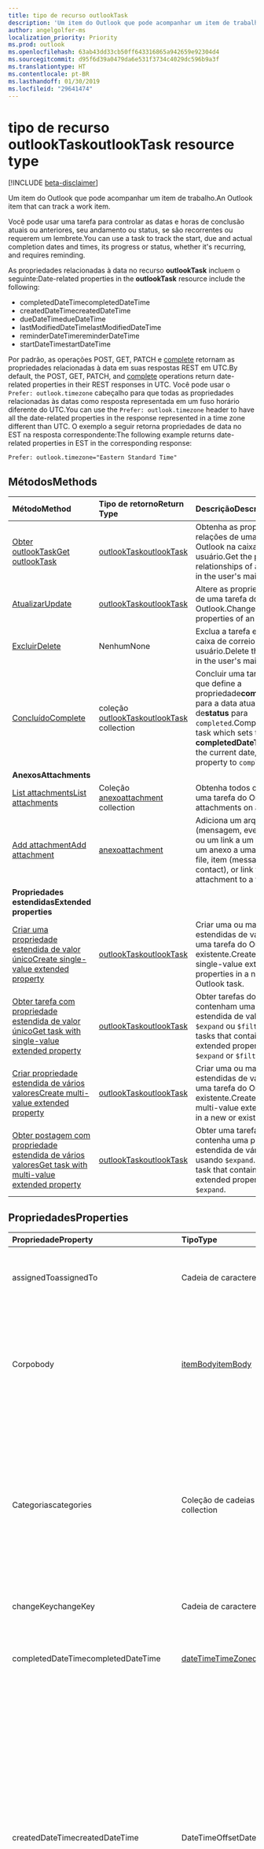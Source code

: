 ```yaml
---
title: tipo de recurso outlookTask
description: 'Um item do Outlook que pode acompanhar um item de trabalho. '
author: angelgolfer-ms
localization_priority: Priority
ms.prod: outlook
ms.openlocfilehash: 63ab43dd33cb50ff643316865a942659e92304d4
ms.sourcegitcommit: d95f6d39a0479da6e531f3734c4029dc596b9a3f
ms.translationtype: HT
ms.contentlocale: pt-BR
ms.lasthandoff: 01/30/2019
ms.locfileid: "29641474"
---
```

# <a name="outlooktask-resource-type"></a><span data-ttu-id="7bad2-103">tipo de recurso outlookTask</span><span class="sxs-lookup"><span data-stu-id="7bad2-103">outlookTask resource type</span></span>

[!INCLUDE [beta-disclaimer](../../includes/beta-disclaimer.md)]

<span data-ttu-id="7bad2-104">Um item do Outlook que pode acompanhar um item de trabalho.</span><span class="sxs-lookup"><span data-stu-id="7bad2-104">An Outlook item that can track a work item.</span></span> 

<span data-ttu-id="7bad2-105">Você pode usar uma tarefa para controlar as datas e horas de conclusão atuais ou anteriores, seu andamento ou status, se são recorrentes ou requerem um lembrete.</span><span class="sxs-lookup"><span data-stu-id="7bad2-105">You can use a task to track the start, due and actual completion dates and times, its progress or status, whether it's recurring, and requires reminding.</span></span>

<span data-ttu-id="7bad2-106">As propriedades relacionadas à data no recurso **outlookTask** incluem o seguinte:</span><span class="sxs-lookup"><span data-stu-id="7bad2-106">Date-related properties in the **outlookTask** resource include the following:</span></span>

- <span data-ttu-id="7bad2-107">completedDateTime</span><span class="sxs-lookup"><span data-stu-id="7bad2-107">completedDateTime</span></span>
- <span data-ttu-id="7bad2-108">createdDateTime</span><span class="sxs-lookup"><span data-stu-id="7bad2-108">createdDateTime</span></span>
- <span data-ttu-id="7bad2-109">dueDateTime</span><span class="sxs-lookup"><span data-stu-id="7bad2-109">dueDateTime</span></span>
- <span data-ttu-id="7bad2-110">lastModifiedDateTime</span><span class="sxs-lookup"><span data-stu-id="7bad2-110">lastModifiedDateTime</span></span>
- <span data-ttu-id="7bad2-111">reminderDateTime</span><span class="sxs-lookup"><span data-stu-id="7bad2-111">reminderDateTime</span></span>
- <span data-ttu-id="7bad2-112">startDateTime</span><span class="sxs-lookup"><span data-stu-id="7bad2-112">startDateTime</span></span>

<span data-ttu-id="7bad2-113">Por padrão, as operações POST, GET, PATCH e [complete](../api/outlooktask-complete.md) retornam as propriedades relacionadas à data em suas respostas REST em UTC.</span><span class="sxs-lookup"><span data-stu-id="7bad2-113">By default, the POST, GET, PATCH, and [complete](../api/outlooktask-complete.md) operations return date-related properties in their REST responses in UTC.</span></span> <span data-ttu-id="7bad2-114">Você pode usar o `Prefer: outlook.timezone` cabeçalho para que todas as propriedades relacionadas às datas como resposta representada em um fuso horário diferente do UTC.</span><span class="sxs-lookup"><span data-stu-id="7bad2-114">You can use the `Prefer: outlook.timezone` header to have all the date-related properties in the response represented in a time zone different than UTC.</span></span> <span data-ttu-id="7bad2-115">O exemplo a seguir retorna propriedades de data no EST na resposta correspondente:</span><span class="sxs-lookup"><span data-stu-id="7bad2-115">The following example returns date-related properties in EST in the corresponding response:</span></span>

```
Prefer: outlook.timezone="Eastern Standard Time"
```

## <a name="methods"></a><span data-ttu-id="7bad2-116">Métodos</span><span class="sxs-lookup"><span data-stu-id="7bad2-116">Methods</span></span>

| <span data-ttu-id="7bad2-117">Método</span><span class="sxs-lookup"><span data-stu-id="7bad2-117">Method</span></span>           | <span data-ttu-id="7bad2-118">Tipo de retorno</span><span class="sxs-lookup"><span data-stu-id="7bad2-118">Return Type</span></span>    |<span data-ttu-id="7bad2-119">Descrição</span><span class="sxs-lookup"><span data-stu-id="7bad2-119">Description</span></span>|
|:---------------|:--------|:----------|
|[<span data-ttu-id="7bad2-120">Obter outlookTask</span><span class="sxs-lookup"><span data-stu-id="7bad2-120">Get outlookTask</span></span>](../api/outlooktask-get.md) | [<span data-ttu-id="7bad2-121">outlookTask</span><span class="sxs-lookup"><span data-stu-id="7bad2-121">outlookTask</span></span>](outlooktask.md) |<span data-ttu-id="7bad2-122">Obtenha as propriedades e as relações de uma tarefa do Outlook na caixa de correio do usuário.</span><span class="sxs-lookup"><span data-stu-id="7bad2-122">Get the properties and relationships of an Outlook task in the user's mailbox.</span></span>|
|[<span data-ttu-id="7bad2-123">Atualizar</span><span class="sxs-lookup"><span data-stu-id="7bad2-123">Update</span></span>](../api/outlooktask-update.md) | [<span data-ttu-id="7bad2-124">outlookTask</span><span class="sxs-lookup"><span data-stu-id="7bad2-124">outlookTask</span></span>](outlooktask.md) |<span data-ttu-id="7bad2-125">Altere as propriedades graváveis ​​de uma tarefa do Outlook.</span><span class="sxs-lookup"><span data-stu-id="7bad2-125">Change writeable properties of an Outlook task.</span></span> |
|[<span data-ttu-id="7bad2-126">Excluir</span><span class="sxs-lookup"><span data-stu-id="7bad2-126">Delete</span></span>](../api/outlooktask-delete.md) | <span data-ttu-id="7bad2-127">Nenhum</span><span class="sxs-lookup"><span data-stu-id="7bad2-127">None</span></span> |<span data-ttu-id="7bad2-128">Exclua a tarefa especificada na caixa de correio do usuário.</span><span class="sxs-lookup"><span data-stu-id="7bad2-128">Delete the specified task in the user's mailbox.</span></span> |
|[<span data-ttu-id="7bad2-129">Concluído</span><span class="sxs-lookup"><span data-stu-id="7bad2-129">Complete</span></span>](../api/outlooktask-complete.md)|<span data-ttu-id="7bad2-130">coleção [outlookTask](outlooktask.md)</span><span class="sxs-lookup"><span data-stu-id="7bad2-130">[outlookTask](outlooktask.md) collection</span></span>|<span data-ttu-id="7bad2-131">Concluir uma tarefa do Outlook que define a propriedade**completedDateTime** para a data atual e a propriedade de**status** para `completed`.</span><span class="sxs-lookup"><span data-stu-id="7bad2-131">Complete an Outlook task which sets the **completedDateTime** property to the current date, and **status** property to `completed`.</span></span>|
|<span data-ttu-id="7bad2-132">**Anexos**</span><span class="sxs-lookup"><span data-stu-id="7bad2-132">**Attachments**</span></span>| | |
|[<span data-ttu-id="7bad2-133">List attachments</span><span class="sxs-lookup"><span data-stu-id="7bad2-133">List attachments</span></span>](../api/outlooktask-list-attachments.md) |<span data-ttu-id="7bad2-134">Coleção [anexo](attachment.md)</span><span class="sxs-lookup"><span data-stu-id="7bad2-134">[attachment](attachment.md) collection</span></span>| <span data-ttu-id="7bad2-135">Obtenha todos os anexos de uma tarefa do Outlook.</span><span class="sxs-lookup"><span data-stu-id="7bad2-135">Get all attachments on an Outlook task.</span></span>|
|[<span data-ttu-id="7bad2-136">Add attachment</span><span class="sxs-lookup"><span data-stu-id="7bad2-136">Add attachment</span></span>](../api/outlooktask-post-attachments.md) |[<span data-ttu-id="7bad2-137">anexo</span><span class="sxs-lookup"><span data-stu-id="7bad2-137">attachment</span></span>](attachment.md)| <span data-ttu-id="7bad2-138">Adiciona um arquivo, um item (mensagem, evento ou contato) ou um link a um arquivo como um anexo a uma tarefa.</span><span class="sxs-lookup"><span data-stu-id="7bad2-138">Add a file, item (message, event or contact), or link to a file as an attachment to a task.</span></span>|
|<span data-ttu-id="7bad2-139">**Propriedades estendidas**</span><span class="sxs-lookup"><span data-stu-id="7bad2-139">**Extended properties**</span></span>| | |
|[<span data-ttu-id="7bad2-140">Criar uma propriedade estendida de valor único</span><span class="sxs-lookup"><span data-stu-id="7bad2-140">Create single-value extended property</span></span>](../api/singlevaluelegacyextendedproperty-post-singlevalueextendedproperties.md) |[<span data-ttu-id="7bad2-141">outlookTask</span><span class="sxs-lookup"><span data-stu-id="7bad2-141">outlookTask</span></span>](outlooktask.md)  |<span data-ttu-id="7bad2-142">Criar uma ou mais propriedades estendidas de valor único em uma tarefa do Outlook nova ou existente.</span><span class="sxs-lookup"><span data-stu-id="7bad2-142">Create one or more single-value extended properties in a new or existing Outlook task.</span></span>   |
|[<span data-ttu-id="7bad2-143">Obter tarefa com propriedade estendida de valor único</span><span class="sxs-lookup"><span data-stu-id="7bad2-143">Get task with single-value extended property</span></span>](../api/singlevaluelegacyextendedproperty-get.md)  | [<span data-ttu-id="7bad2-144">outlookTask</span><span class="sxs-lookup"><span data-stu-id="7bad2-144">outlookTask</span></span>](outlooktask.md) | <span data-ttu-id="7bad2-145">Obter tarefas do Outlook que contenham uma propriedade estendida de valor único usando `$expand` ou `$filter`.</span><span class="sxs-lookup"><span data-stu-id="7bad2-145">Get Outlook tasks that contain a single-value extended property by using `$expand` or `$filter`.</span></span> |
|[<span data-ttu-id="7bad2-146">Criar propriedade estendida de vários valores</span><span class="sxs-lookup"><span data-stu-id="7bad2-146">Create multi-value extended property</span></span>](../api/multivaluelegacyextendedproperty-post-multivalueextendedproperties.md) | [<span data-ttu-id="7bad2-147">outlookTask</span><span class="sxs-lookup"><span data-stu-id="7bad2-147">outlookTask</span></span>](outlooktask.md) | <span data-ttu-id="7bad2-148">Criar uma ou mais propriedades estendidas de vários valores em uma tarefa do Outlook nova ou existente.</span><span class="sxs-lookup"><span data-stu-id="7bad2-148">Create one or more multi-value extended properties in a new or existing Outlook task.</span></span>  |
|[<span data-ttu-id="7bad2-149">Obter postagem com propriedade estendida de vários valores</span><span class="sxs-lookup"><span data-stu-id="7bad2-149">Get task with multi-value extended property</span></span>](../api/multivaluelegacyextendedproperty-get.md)  | [<span data-ttu-id="7bad2-150">outlookTask</span><span class="sxs-lookup"><span data-stu-id="7bad2-150">outlookTask</span></span>](outlooktask.md) | <span data-ttu-id="7bad2-151">Obter uma tarefa do Outlook que contenha uma propriedade estendida de vários valores usando `$expand`.</span><span class="sxs-lookup"><span data-stu-id="7bad2-151">Get an Outlook task that contains a multi-value extended property by using `$expand`.</span></span> |

## <a name="properties"></a><span data-ttu-id="7bad2-152">Propriedades</span><span class="sxs-lookup"><span data-stu-id="7bad2-152">Properties</span></span>
| <span data-ttu-id="7bad2-153">Propriedade</span><span class="sxs-lookup"><span data-stu-id="7bad2-153">Property</span></span>     | <span data-ttu-id="7bad2-154">Tipo</span><span class="sxs-lookup"><span data-stu-id="7bad2-154">Type</span></span>   |<span data-ttu-id="7bad2-155">Descrição</span><span class="sxs-lookup"><span data-stu-id="7bad2-155">Description</span></span>|
|:---------------|:--------|:----------|
|<span data-ttu-id="7bad2-156">assignedTo</span><span class="sxs-lookup"><span data-stu-id="7bad2-156">assignedTo</span></span>|<span data-ttu-id="7bad2-157">Cadeia de caracteres</span><span class="sxs-lookup"><span data-stu-id="7bad2-157">String</span></span>|<span data-ttu-id="7bad2-158">O nome da pessoa a qual a tarefa foi atribuída.</span><span class="sxs-lookup"><span data-stu-id="7bad2-158">The name of the person who has been assigned the task.</span></span>|
|<span data-ttu-id="7bad2-159">Corpo</span><span class="sxs-lookup"><span data-stu-id="7bad2-159">body</span></span>|[<span data-ttu-id="7bad2-160">itemBody</span><span class="sxs-lookup"><span data-stu-id="7bad2-160">itemBody</span></span>](itembody.md)|<span data-ttu-id="7bad2-161">Corpo da tarefa que normalmente contém informações sobre a tarefa.</span><span class="sxs-lookup"><span data-stu-id="7bad2-161">The task body that typically contains information about the task.</span></span> <span data-ttu-id="7bad2-162">Observe para qual tipo de HTML há suporte.</span><span class="sxs-lookup"><span data-stu-id="7bad2-162">Note that only HTML type is supported.</span></span>|
|<span data-ttu-id="7bad2-163">Categorias</span><span class="sxs-lookup"><span data-stu-id="7bad2-163">categories</span></span>|<span data-ttu-id="7bad2-164">Coleção de cadeias de caracteres</span><span class="sxs-lookup"><span data-stu-id="7bad2-164">String collection</span></span>|<span data-ttu-id="7bad2-165">As categorias associadas à postagem.</span><span class="sxs-lookup"><span data-stu-id="7bad2-165">The categories associated with the task.</span></span> <span data-ttu-id="7bad2-166">Cada categoria corresponde à propriedade **displayName** de uma [outlookCategory](outlookcategory.md) definida pelo usuário.</span><span class="sxs-lookup"><span data-stu-id="7bad2-166">Each category corresponds to the **displayName** property of an [outlookCategory](outlookcategory.md) that the user has defined.</span></span>|
|<span data-ttu-id="7bad2-167">changeKey</span><span class="sxs-lookup"><span data-stu-id="7bad2-167">changeKey</span></span>|<span data-ttu-id="7bad2-168">Cadeia de caracteres</span><span class="sxs-lookup"><span data-stu-id="7bad2-168">String</span></span>|<span data-ttu-id="7bad2-169">A versão da tarefa.</span><span class="sxs-lookup"><span data-stu-id="7bad2-169">The version of the task.</span></span>|
|<span data-ttu-id="7bad2-170">completedDateTime</span><span class="sxs-lookup"><span data-stu-id="7bad2-170">completedDateTime</span></span>|[<span data-ttu-id="7bad2-171">dateTimeTimeZone</span><span class="sxs-lookup"><span data-stu-id="7bad2-171">dateTimeTimeZone</span></span>](datetimetimezone.md)|<span data-ttu-id="7bad2-172">A data no fuso horário especificado que a tarefa foi concluída.</span><span class="sxs-lookup"><span data-stu-id="7bad2-172">The date in the specified time zone that the task was finished.</span></span>|
|<span data-ttu-id="7bad2-173">createdDateTime</span><span class="sxs-lookup"><span data-stu-id="7bad2-173">createdDateTime</span></span>|<span data-ttu-id="7bad2-174">DateTimeOffset</span><span class="sxs-lookup"><span data-stu-id="7bad2-174">DateTimeOffset</span></span>|<span data-ttu-id="7bad2-175">A data e a hora da criação da tarefa.</span><span class="sxs-lookup"><span data-stu-id="7bad2-175">The date and time when the task was created.</span></span> <span data-ttu-id="7bad2-176">Por padrão, está definida em UTC.</span><span class="sxs-lookup"><span data-stu-id="7bad2-176">By default, it is in UTC.</span></span> <span data-ttu-id="7bad2-177">Você pode fornecer um fuso horário personalizado no cabeçalho da solicitação.</span><span class="sxs-lookup"><span data-stu-id="7bad2-177">You can provide a custom time zone in the request header.</span></span> <span data-ttu-id="7bad2-178">O valor da propriedade usa o formato ISO 8601.</span><span class="sxs-lookup"><span data-stu-id="7bad2-178">The property value uses ISO 8601 format.</span></span> <span data-ttu-id="7bad2-179">Por exemplo, meia-noite em UTC no dia 1º de janeiro de 2014 teria esta aparência: `'2014-01-01T00:00:00Z'`.</span><span class="sxs-lookup"><span data-stu-id="7bad2-179">For example, midnight UTC on Jan 1, 2014 would look like this: `'2014-01-01T00:00:00Z'`.</span></span>|
|<span data-ttu-id="7bad2-180">dueDateTime</span><span class="sxs-lookup"><span data-stu-id="7bad2-180">dueDateTime</span></span>|[<span data-ttu-id="7bad2-181">dateTimeTimeZone</span><span class="sxs-lookup"><span data-stu-id="7bad2-181">dateTimeTimeZone</span></span>](datetimetimezone.md)|<span data-ttu-id="7bad2-182">A data no fuso horário especificado que a tarefa será concluída.</span><span class="sxs-lookup"><span data-stu-id="7bad2-182">The date in the specified time zone that the task is to be finished.</span></span>|
|<span data-ttu-id="7bad2-183">hasAttachments</span><span class="sxs-lookup"><span data-stu-id="7bad2-183">hasAttachments</span></span>|<span data-ttu-id="7bad2-184">Booliano</span><span class="sxs-lookup"><span data-stu-id="7bad2-184">Boolean</span></span>|<span data-ttu-id="7bad2-185">Defina como verdadeiro se a tarefa tiver anexos.</span><span class="sxs-lookup"><span data-stu-id="7bad2-185">Set to true if the task has attachments.</span></span>|
|<span data-ttu-id="7bad2-186">id</span><span class="sxs-lookup"><span data-stu-id="7bad2-186">id</span></span>|<span data-ttu-id="7bad2-187">Cadeia de caracteres</span><span class="sxs-lookup"><span data-stu-id="7bad2-187">String</span></span>|<span data-ttu-id="7bad2-188">O identificador exclusivo da tarefa.</span><span class="sxs-lookup"><span data-stu-id="7bad2-188">The unique identifier of the task.</span></span> <span data-ttu-id="7bad2-189">Somente leitura.</span><span class="sxs-lookup"><span data-stu-id="7bad2-189">Read-only.</span></span>|
|<span data-ttu-id="7bad2-190">importância</span><span class="sxs-lookup"><span data-stu-id="7bad2-190">importance</span></span>|<span data-ttu-id="7bad2-191">cadeia de caracteres</span><span class="sxs-lookup"><span data-stu-id="7bad2-191">string</span></span>|<span data-ttu-id="7bad2-192">A importância do evento.</span><span class="sxs-lookup"><span data-stu-id="7bad2-192">The importance of the event.</span></span> <span data-ttu-id="7bad2-193">Os valores possíveis são: `low`, `normal`, `high`.</span><span class="sxs-lookup"><span data-stu-id="7bad2-193">Possible values are: `low`, `normal`, `high`.</span></span>|
|<span data-ttu-id="7bad2-194">isReminderOn</span><span class="sxs-lookup"><span data-stu-id="7bad2-194">isReminderOn</span></span>|<span data-ttu-id="7bad2-195">Booliano</span><span class="sxs-lookup"><span data-stu-id="7bad2-195">Boolean</span></span>|<span data-ttu-id="7bad2-196">Definido como verdadeiro se um alerta é definido para lembrar o usuário da tarefa.</span><span class="sxs-lookup"><span data-stu-id="7bad2-196">Set to true if an alert is set to remind the user of the task.</span></span>|
|<span data-ttu-id="7bad2-197">lastModifiedDateTime</span><span class="sxs-lookup"><span data-stu-id="7bad2-197">lastModifiedDateTime</span></span>|<span data-ttu-id="7bad2-198">DateTimeOffset</span><span class="sxs-lookup"><span data-stu-id="7bad2-198">DateTimeOffset</span></span>|<span data-ttu-id="7bad2-199">A data e hora da última modificação da tarefa.</span><span class="sxs-lookup"><span data-stu-id="7bad2-199">The date and time when the task was last modified.</span></span> <span data-ttu-id="7bad2-200">Por padrão, está definida em UTC.</span><span class="sxs-lookup"><span data-stu-id="7bad2-200">By default, it is in UTC.</span></span> <span data-ttu-id="7bad2-201">Você pode fornecer um fuso horário personalizado no cabeçalho da solicitação.</span><span class="sxs-lookup"><span data-stu-id="7bad2-201">You can provide a custom time zone in the request header.</span></span> <span data-ttu-id="7bad2-202">O valor da propriedade usa o formato ISO 8601 e está sempre no horário UTC.</span><span class="sxs-lookup"><span data-stu-id="7bad2-202">The property value uses ISO 8601 format and is always in UTC time.</span></span> <span data-ttu-id="7bad2-203">Por exemplo, meia-noite em UTC no dia 1º de janeiro de 2014 teria esta aparência: `'2014-01-01T00:00:00Z'`.</span><span class="sxs-lookup"><span data-stu-id="7bad2-203">For example, midnight UTC on Jan 1, 2014 would look like this: `'2014-01-01T00:00:00Z'`.</span></span>|
|<span data-ttu-id="7bad2-204">proprietário</span><span class="sxs-lookup"><span data-stu-id="7bad2-204">owner</span></span>|<span data-ttu-id="7bad2-205">Cadeia de caracteres</span><span class="sxs-lookup"><span data-stu-id="7bad2-205">String</span></span>|<span data-ttu-id="7bad2-206">O nome da pessoa que criou a tarefa.</span><span class="sxs-lookup"><span data-stu-id="7bad2-206">The name of the person who created the task.</span></span>|
|<span data-ttu-id="7bad2-207">parentFolderId</span><span class="sxs-lookup"><span data-stu-id="7bad2-207">parentFolderId</span></span>|<span data-ttu-id="7bad2-208">Cadeia de caracteres</span><span class="sxs-lookup"><span data-stu-id="7bad2-208">String</span></span>|<span data-ttu-id="7bad2-209">O identificador exclusivo para a pasta pai da tarefa.</span><span class="sxs-lookup"><span data-stu-id="7bad2-209">The unique identifier for the task's parent folder.</span></span>|
|<span data-ttu-id="7bad2-210">recorrência</span><span class="sxs-lookup"><span data-stu-id="7bad2-210">recurrence</span></span>|[<span data-ttu-id="7bad2-211">patternedRecurrence</span><span class="sxs-lookup"><span data-stu-id="7bad2-211">patternedRecurrence</span></span>](patternedrecurrence.md)|<span data-ttu-id="7bad2-212">O padrão de recorrência da tarefa.</span><span class="sxs-lookup"><span data-stu-id="7bad2-212">The recurrence pattern for the task.</span></span>|
|<span data-ttu-id="7bad2-213">reminderDateTime</span><span class="sxs-lookup"><span data-stu-id="7bad2-213">reminderDateTime</span></span>|[<span data-ttu-id="7bad2-214">dateTimeTimeZone</span><span class="sxs-lookup"><span data-stu-id="7bad2-214">dateTimeTimeZone</span></span>](datetimetimezone.md)|<span data-ttu-id="7bad2-215">A data e hora do alerta de lembrete da tarefa.</span><span class="sxs-lookup"><span data-stu-id="7bad2-215">The date and time for a reminder alert of the task to occur.</span></span>|
|<span data-ttu-id="7bad2-216">sensibilidade</span><span class="sxs-lookup"><span data-stu-id="7bad2-216">sensitivity</span></span>|<span data-ttu-id="7bad2-217">cadeia de caracteres</span><span class="sxs-lookup"><span data-stu-id="7bad2-217">string</span></span>|<span data-ttu-id="7bad2-218">Indica o nível de privacidade da tarefa.</span><span class="sxs-lookup"><span data-stu-id="7bad2-218">Indicates the level of privacy for the task.</span></span> <span data-ttu-id="7bad2-219">Os valores possíveis são: `normal`, `personal`, `private`, `confidential`.</span><span class="sxs-lookup"><span data-stu-id="7bad2-219">Possible values are: `normal`, `personal`, `private`, `confidential`.</span></span>|
|<span data-ttu-id="7bad2-220">startDateTime</span><span class="sxs-lookup"><span data-stu-id="7bad2-220">startDateTime</span></span>|[<span data-ttu-id="7bad2-221">dateTimeTimeZone</span><span class="sxs-lookup"><span data-stu-id="7bad2-221">dateTimeTimeZone</span></span>](datetimetimezone.md)|<span data-ttu-id="7bad2-222">A data no fuso horário especificado que a tarefa será iniciada.</span><span class="sxs-lookup"><span data-stu-id="7bad2-222">The date in the specified time zone when the task is to begin.</span></span>|
|<span data-ttu-id="7bad2-223">status</span><span class="sxs-lookup"><span data-stu-id="7bad2-223">status</span></span>|<span data-ttu-id="7bad2-224">cadeia de caracteres</span><span class="sxs-lookup"><span data-stu-id="7bad2-224">string</span></span>|<span data-ttu-id="7bad2-225">Indica o estado ou o andamento da tarefa.</span><span class="sxs-lookup"><span data-stu-id="7bad2-225">Indicates the state or progress of the task.</span></span> <span data-ttu-id="7bad2-226">Os valores possíveis são: `notStarted`, `inProgress`, `completed`, `waitingOnOthers`, `deferred`.</span><span class="sxs-lookup"><span data-stu-id="7bad2-226">Possible values are: `notStarted`, `inProgress`, `completed`, `waitingOnOthers`, `deferred`.</span></span>|
|<span data-ttu-id="7bad2-227">assunto</span><span class="sxs-lookup"><span data-stu-id="7bad2-227">subject</span></span>|<span data-ttu-id="7bad2-228">Cadeia de caracteres</span><span class="sxs-lookup"><span data-stu-id="7bad2-228">String</span></span>|<span data-ttu-id="7bad2-229">Uma breve descrição ou o título da tarefa.</span><span class="sxs-lookup"><span data-stu-id="7bad2-229">A brief description or title of the task.</span></span>|

## <a name="relationships"></a><span data-ttu-id="7bad2-230">Relações</span><span class="sxs-lookup"><span data-stu-id="7bad2-230">Relationships</span></span>
| <span data-ttu-id="7bad2-231">Relação</span><span class="sxs-lookup"><span data-stu-id="7bad2-231">Relationship</span></span> | <span data-ttu-id="7bad2-232">Tipo</span><span class="sxs-lookup"><span data-stu-id="7bad2-232">Type</span></span>   |<span data-ttu-id="7bad2-233">Descrição</span><span class="sxs-lookup"><span data-stu-id="7bad2-233">Description</span></span>|
|:---------------|:--------|:----------|
|<span data-ttu-id="7bad2-234">attachments</span><span class="sxs-lookup"><span data-stu-id="7bad2-234">attachments</span></span>|<span data-ttu-id="7bad2-235">Coleção [anexo](attachment.md)</span><span class="sxs-lookup"><span data-stu-id="7bad2-235">[attachment](attachment.md) collection</span></span>|<span data-ttu-id="7bad2-236">A coleção de anexos [FileAttachment](fileattachment.md), [ItemAttachment](itemattachment.md) e [referenceAttachment](referenceattachment.md) da tarefa.</span><span class="sxs-lookup"><span data-stu-id="7bad2-236">The collection of [fileAttachment](fileattachment.md), [itemAttachment](itemattachment.md), and [referenceAttachment](referenceattachment.md) attachments for the task.</span></span>  <span data-ttu-id="7bad2-237">Somente leitura.</span><span class="sxs-lookup"><span data-stu-id="7bad2-237">Read-only.</span></span> <span data-ttu-id="7bad2-238">Anulável.</span><span class="sxs-lookup"><span data-stu-id="7bad2-238">Nullable.</span></span>|
|<span data-ttu-id="7bad2-239">multiValueExtendedProperties</span><span class="sxs-lookup"><span data-stu-id="7bad2-239">multiValueExtendedProperties</span></span>|<span data-ttu-id="7bad2-240">Coleção [multiValueLegacyExtendedProperty](multivaluelegacyextendedproperty.md)</span><span class="sxs-lookup"><span data-stu-id="7bad2-240">[multiValueLegacyExtendedProperty](multivaluelegacyextendedproperty.md) collection</span></span>|<span data-ttu-id="7bad2-241">A coleção de propriedades estendidas de vários valores definidas para a tarefa.</span><span class="sxs-lookup"><span data-stu-id="7bad2-241">The collection of multi-value extended properties defined for the task.</span></span> <span data-ttu-id="7bad2-242">Somente leitura.</span><span class="sxs-lookup"><span data-stu-id="7bad2-242">Read-only.</span></span> <span data-ttu-id="7bad2-243">Anulável.</span><span class="sxs-lookup"><span data-stu-id="7bad2-243">Nullable.</span></span>|
|<span data-ttu-id="7bad2-244">singleValueExtendedProperties</span><span class="sxs-lookup"><span data-stu-id="7bad2-244">singleValueExtendedProperties</span></span>|<span data-ttu-id="7bad2-245">Coleção [singleValueLegacyExtendedProperty](singlevaluelegacyextendedproperty.md)</span><span class="sxs-lookup"><span data-stu-id="7bad2-245">[singleValueLegacyExtendedProperty](singlevaluelegacyextendedproperty.md) collection</span></span>|<span data-ttu-id="7bad2-246">A coleção de propriedades estendidas de valor único definidas para a tarefa.</span><span class="sxs-lookup"><span data-stu-id="7bad2-246">The collection of single-value extended properties defined for the task.</span></span> <span data-ttu-id="7bad2-247">Somente leitura.</span><span class="sxs-lookup"><span data-stu-id="7bad2-247">Read-only.</span></span> <span data-ttu-id="7bad2-248">Anulável.</span><span class="sxs-lookup"><span data-stu-id="7bad2-248">Nullable.</span></span>|

## <a name="json-representation"></a><span data-ttu-id="7bad2-249">Representação JSON</span><span class="sxs-lookup"><span data-stu-id="7bad2-249">JSON representation</span></span>
<span data-ttu-id="7bad2-250">Veja a seguir uma representação JSON do recurso.</span><span class="sxs-lookup"><span data-stu-id="7bad2-250">Here is a JSON representation of the resource.</span></span>

<!-- {
  "blockType": "resource",
  "optionalProperties": [
    "attachments",
    "singleValueExtendedProperties",
    "multiValueExtendedProperties"
  ],
  "@odata.type": "microsoft.graph.outlookTask"
}-->

```json
{
  "assignedTo": "String",
  "body": {"@odata.type": "microsoft.graph.itemBody"},
  "categories": ["String"],
  "changeKey": "String",
  "completedDateTime": {"@odata.type": "microsoft.graph.dateTimeTimeZone"},
  "createdDateTime": "String (timestamp)",
  "dueDateTime": {"@odata.type": "microsoft.graph.dateTimeTimeZone"},
  "hasAttachments": true,
  "id": "String (identifier)",
  "importance": "string",
  "isReminderOn": true,
  "lastModifiedDateTime": "String (timestamp)",
  "owner": "String",
  "parentFolderId": "String",
  "recurrence": {"@odata.type": "microsoft.graph.patternedRecurrence"},
  "reminderDateTime": {"@odata.type": "microsoft.graph.dateTimeTimeZone"},
  "sensitivity": "string",
  "startDateTime": {"@odata.type": "microsoft.graph.dateTimeTimeZone"},
  "status": "string",
  "subject": "String"
}

```

<!-- uuid: 8fcb5dbc-d5aa-4681-8e31-b001d5168d79
2015-10-25 14:57:30 UTC -->
<!--
{
  "type": "#page.annotation",
  "description": "outlookTask resource",
  "keywords": "",
  "section": "documentation",
  "tocPath": "",
  "suppressions": [
    "Error: /api-reference/beta/resources/outlooktask.md:\r\n      Exception processing links.\r\n    System.ArgumentException: Link Definition was null. Link text: !INCLUDE [beta-disclaimer](../../includes/beta-disclaimer.md)\r\n      at ApiDoctor.Validation.DocFile.get_LinkDestinations()\r\n      at ApiDoctor.Validation.DocSet.ValidateLinks(Boolean includeWarnings, String[] relativePathForFiles, IssueLogger issues, Boolean requireFilenameCaseMatch, Boolean printOrphanedFiles)"
  ]
}
-->
